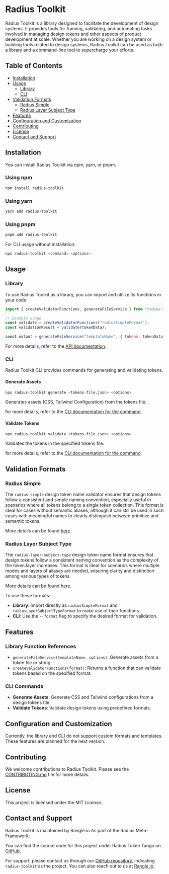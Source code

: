 # Radius Toolkit

Radius Toolkit is a library designed to facilitate the development of design systems. It provides tools for framing, validating, and automating tasks involved in managing design tokens and other aspects of product development at scale. Whether you are working on a design system or building tools related to design systems, Radius Toolkit can be used as both a library and a command-line tool to supercharge your efforts.

## Table of Contents

- [Installation](#installation)
- [Usage](#usage)
  - [Library](#library)
  - [CLI](#cli)
- [Validation Formats](#validation-formats)
  - [Radius Simple](#radius-simple)
  - [Radius Layer Subject Type](#radius-layer-subject-type)
- [Features](#features)
- [Configuration and Customization](#configuration-and-customization)
- [Contributing](#contributing)
- [License](#license)
- [Contact and Support](#contact-and-support)

## Installation

You can install Radius Toolkit via npm, yarn, or pnpm.

### Using npm

```bash
npm install radius-toolkit
```

### Using yarn

```bash
yarn add radius-toolkit
```

### Using pnpm

```bash
pnpm add radius-toolkit
```

For CLI usage without installation:

```bash
npx radius-toolkit <command> <options>
```

## Usage

### Library

To use Radius Toolkit as a library, you can import and utilize its functions in your code:

```javascript
import { createValidatorFunctions, generateFileService } from "radius-toolkit";

// Example usage
const validate = createValidatorFunctions("radiusSimpleFormat");
const validationResult = validate(tokenData);

const output = generateFileService("templateName", { tokens: tokenData });
```

For more details, refer to the [API documentation](./docs/globals.md).

### CLI

Radius Toolkit CLI provides commands for generating and validating tokens.

#### Generate Assets

```bash
npx radius-toolkit generate <tokens-file.json> <options>
```

Generates assets (CSS, Tailwind Configuration) from the tokens file.

for more details, refer to the [CLI documentation for the command](./src/cli/generate/README.md).

#### Validate Tokens

```bash
npx radius-toolkit validate <tokens-file.json> <options>
```

Validates the tokens in the specified tokens file.

for more details, refer to the [CLI documentation for the command](./src/cli/validate/README.md).

## Validation Formats

### Radius Simple

The `radius-simple` design token name validator ensures that design tokens follow a consistent and simple naming convention, especially useful in scenarios where all tokens belong to a single token collection. This format is ideal for cases without semantic aliases, although it can still be used in such cases with meaningful names to clearly distinguish between primitive and semantic tokens.

More details can be found [here](./src/lib/formats/radius-simple).

### Radius Layer Subject Type

The `radius-layer-subject-type` design token name format ensures that design tokens follow a consistent naming convention as the complexity of the token layer increases. This format is ideal for scenarios where multiple modes and layers of aliases are needed, ensuring clarity and distinction among various types of tokens.

More details can be found [here](./src/lib/formats/radius-layer-subject-type).

To use these formats:

- **Library**: Import directly as `radiusSimpleFormat` and `radiusLayerSubjectTypeFormat` to make use of their functions.
- **CLI**: Use the `--format` flag to specify the desired format for validation.

## Features

### Library Function References

- `generateFileService(templateName, options)`: Generate assets from a token file or string.
- `createValidatorFunctions(format)`: Returns a function that can validate tokens based on the specified format.

### CLI Commands

- **Generate Assets**: Generate CSS and Tailwind configurations from a design tokens file.
- **Validate Tokens**: Validate design tokens using predefined formats.

## Configuration and Customization

Currently, the library and CLI do not support custom formats and templates. These features are planned for the next version.

## Contributing

We welcome contributions to Radius Toolkit. Please see the [CONTRIBUTING.md](./CONTRIBUTING.md) file for more details.

## License

This project is licensed under the MIT License.

## Contact and Support

Radius Toolkit is maintained by Rangle.io As part of the Radius Meta-Framework.

You can find the source code for this project under Radius Token Tango on [GitHub](https://github.com/rangle/radius-token-tango).

For support, please contact us through our [GitHub repository](https://github.com/rangle/radius-token-tango), indicating `radius-toolkit` as the project. You can also reach out to us at [Rangle.io](https://rangle.io).
